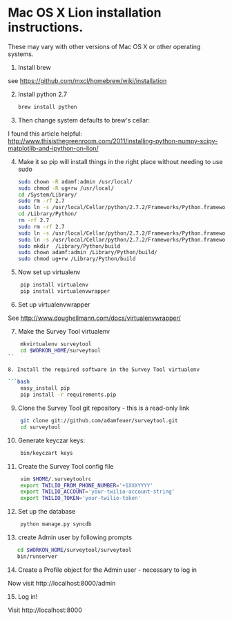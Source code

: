 Mac OS X Lion installation instructions. 
========================================

These may vary with other versions of Mac OS X or other operating systems.

1. Install brew

see https://github.com/mxcl/homebrew/wiki/installation

2. Install python 2.7

    ```bash
    brew install python
    ```

3. Then change system defaults to brew's cellar:

I found this article helpful: http://www.thisisthegreenroom.com/2011/installing-python-numpy-scipy-matplotlib-and-ipython-on-lion/

4. Make it so pip will install things in the right place without needing to use sudo

    ```bash
    sudo chown -R adamf:admin /usr/local/
    sudo chmod -R ug+rw /usr/local/
    cd /System/Library/
    sudo rm -rf 2.7
    sudo ln -s /usr/local/Cellar/python/2.7.2/Frameworks/Python.framework/Versions/2.7 .
    cd /Library/Python/
    rm -rf 2.7
    sudo rm -rf 2.7
    sudo ln -s /usr/local/Cellar/python/2.7.2/Frameworks/Python.framework/Versions/2.7 .
    sudo ln -s /usr/local/Cellar/python/2.7.2/Frameworks/Python.framework/Versions/2.7 Current
    sudo mkdir  /Library/Python/build
    sudo chown adamf:admin /Library/Python/build/
    sudo chmod ug+rw /Library/Python/build
    ```

5. Now set up virtualenv

```bash
    pip install virtualenv
    pip install virtualenvwrapper
```

6. Set up virtualenvwrapper

See http://www.doughellmann.com/docs/virtualenvwrapper/

7. Make the Survey Tool virtualenv

```bash
    mkvirtualenv surveytool
    cd $WORKON_HOME/surveytool
``

8. Install the required software in the Survey Tool virtualenv

```bash
    easy_install pip
    pip install -r requirements.pip
```
 
9. Clone the Survey Tool git repository - this is a read-only link

```bash
    git clone git://github.com/adamfeuer/surveytool.git
    cd surveytool    
```

10. Generate keyczar keys:

```bash
    bin/keyczart keys
```

11. Create the Survey Tool config file

```bash
    vim $HOME/.surveytoolrc
    export TWILIO_FROM_PHONE_NUMBER='+1XXXYYYY'
    export TWILIO_ACCOUNT='your-twilio-account-string'
    export TWILIO_TOKEN='your-twilio-token'
```

12. Set up the database

```bash
    python manage.py syncdb
```

13. create Admin user by following prompts

```bash
   cd $WORKON_HOME/surveytool/surveytool
   bin/runserver
```

14. Create a Profile object for the Admin user - necessary to log in

Now visit http://localhost:8000/admin

15. Log in!

Visit http://localhost:8000




